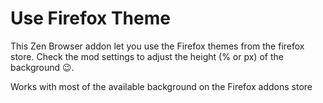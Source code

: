 # Use Firefox Theme
This Zen Browser addon let you use the Firefox themes from the firefox store.
Check the mod settings to adjust the height (% or px) of the background 😉.

Works with most of the available background on the Firefox addons store